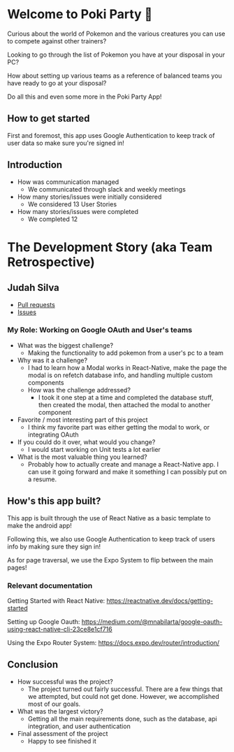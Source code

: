 # Welcome to Poki Party 👋

Curious about the world of Pokemon and the various creatures you can use to compete against other trainers?

Looking to go through the list of Pokemon you have at your disposal in your PC?

How about setting up various teams as a reference of balanced teams you have ready to go at your disposal?

Do all this and even some more in the Poki Party App!

## How to get started

First and foremost, this app uses Google Authentication to keep track of user data so make sure you're signed in!

## Introduction

* How was communication managed
  * We communicated through slack and weekly meetings
* How many stories/issues were initially considered
  * We considered 13 User Stories
* How many stories/issues were completed
  * We completed 12

# The Development Story (aka Team Retrospective)

## Judah Silva
- [Pull requests](https://github.com/JustNekoChris/CST438-Project1-Grp2/pulls?q=is%3Apr+author%3A%40me+)
- [Issues](https://github.com/JustNekoChris/CST438-Project1-Grp2/issues?q=is%3Aissue+assignee%3A%40me+)

### My Role: Working on Google OAuth and User's teams
+ What was the biggest challenge? 
  + Making the functionality to add pokemon from a user's pc to a team
+ Why was it a challenge?
  + I had to learn how a Modal works in React-Native, make the page the modal is on refetch database info, and handling multiple custom components
  + How was the challenge addressed?
    + I took it one step at a time and completed the database stuff, then created the modal, then attached the modal to another component
+ Favorite / most interesting part of this project
  + I think my favorite part was either getting the modal to work, or integrating OAuth
+ If you could do it over, what would you change?
  + I would start working on Unit tests a lot earlier
+ What is the most valuable thing you learned?
  + Probably how to actually create and manage a React-Native app. I can use it going forward and make it something I can possibly put on a resume.

## How's this app built?

This app is built through the use of React Native as a basic template to make the android app!

Following this, we also use Google Authentication to keep track of users info by making sure they sign in!

As for page traversal, we use the Expo System to flip between the main pages!

### Relevant documentation

Getting Started with React Native: https://reactnative.dev/docs/getting-started

Setting up Google Oauth: https://medium.com/@mnabilarta/google-oauth-using-react-native-cli-23ce8e1cf716 

Using the Expo Router System: https://docs.expo.dev/router/introduction/

## Conclusion

- How successful was the project?
  - The project turned out fairly successful. There are a few things that we attempted, but could not get done. However, we accomplished most of our goals.
- What was the largest victory?
  - Getting all the main requirements done, such as the database, api integration, and user authentication
- Final assessment of the project
  - Happy to see finished it
